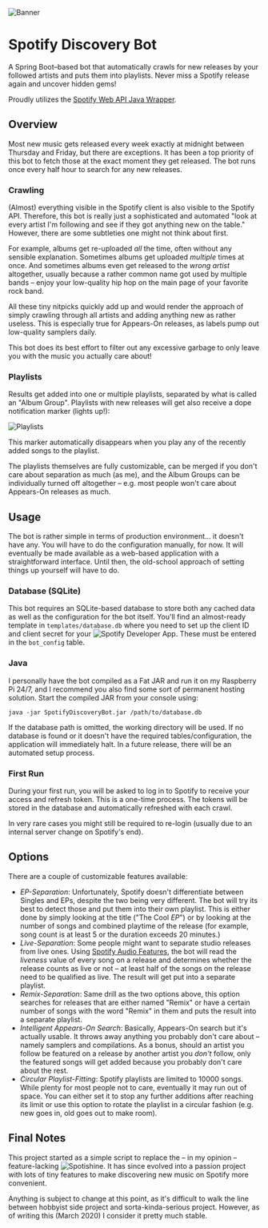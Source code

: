 ![Banner](https://i.imgur.com/MkS2cLj.png)

# Spotify Discovery Bot

A Spring Boot–based bot that automatically crawls for new releases by your followed artists and puts them into playlists. Never miss a Spotify release again and uncover hidden gems!

Proudly utilizes the [Spotify Web API Java Wrapper](https://github.com/thelinmichael/spotify-web-api-java).

## Overview

Most new music gets released every week exactly at midnight between Thursday and Friday, but there are exceptions. It has been a top priority of this bot to fetch those at the exact moment they get released. The bot runs once every half hour to search for any new releases.

### Crawling

(Almost) everything visible in the Spotify client is also visible to the Spotify API. Therefore, this bot is really just a sophisticated and automated "look at every artist I'm following and see if they got anything new on the table." However, there are some subtleties one might not think about first.

For example, albums get re-uploaded _all_ the time, often without any sensible explanation. Sometimes albums get uploaded _multiple_ times at once. And sometimes albums even get released to the _wrong artist_ altogether, usually because a rather common name got used by multiple bands – enjoy your low-quality hip hop on the main page of your favorite rock band.

All these tiny nitpicks quickly add up and would render the approach of simply crawling through all artists and adding anything new as rather useless. This is especially true for Appears-On releases, as labels pump out low-quality samplers daily.

This bot does its best effort to filter out any excessive garbage to only leave you with the music you actually care about!

### Playlists

Results get added into one or multiple playlists, separated by what is called an "Album Group". Playlists with new releases will get also receive a dope notification marker (lights up!):

![Playlists](https://i.imgur.com/P1GSMTh.png)

This marker automatically disappears when you play any of the recently added songs to the playlist.

The playlists themselves are fully customizable, can be merged if you don't care about separation as much (as me), and the Album Groups can be individually turned off altogether – e.g. most people won't care about Appears-On releases as much.

## Usage

The bot is rather simple in terms of production environment... it doesn't have any. You will have to do the configuration manually, for now. It will eventually be made available as a web-based application with a straightforward interface. Until then, the old-school approach of setting things up yourself will have to do.

### Database (SQLite)

This bot requires an SQLite-based database to store both any cached data as well as the configuration for the bot itself. You'll find an almost-ready template in `templates/database.db` where you need to set up the client ID and client secret for your ![Spotify Developer App](https://developer.spotify.com/dashboard). These must be entered in the `bot_config` table.

### Java

I personally have the bot compiled as a Fat JAR and run it on my Raspberry Pi 24/7, and I recommend you also find some sort of permanent hosting solution. Start the compiled JAR from your console using:

```java -jar SpotifyDiscoveryBot.jar /path/to/database.db```

If the database path is omitted, the working directory will be used. If no database is found or it doesn't have the required tables/configuration, the application will immediately halt. In a future release, there will be an automated setup process.

### First Run

During your first run, you will be asked to log in to Spotify to receive your access and refresh token. This is a one-time process. The tokens will be stored in the database and automatically refreshed with each crawl.

In very rare cases you might still be required to re-login (usually due to an internal server change on Spotify's end).

## Options

There are a couple of customizable features available:

* *EP-Separation*: Unfortunately, Spotify doesn't differentiate between Singles and EPs, despite the two being very different. The bot will try its best to detect those and put them into their own playlist. This is either done by simply looking at the title ("The Cool _EP_") or by looking at the number of songs and combined playtime of the release (for example, song count is at least 5 or the duration exceeds 20 minutes.)
* *Live-Separation*: Some people might want to separate studio releases from live ones. Using [Spotify Audio Features](https://developer.spotify.com/documentation/web-api/reference/tracks/get-audio-features/), the bot will read the _liveness_ value of every song on a release and determines whether the release counts as live or not – at least half of the songs on the release need to be qualified as live. The result will get put into a separate playlist.
* *Remix-Separation*: Same drill as the two options above, this option searches for releases that are either named "Remix" or have a certain number of songs with the word "Remix" in them and puts the result into a separate playlist.
* *Intelligent Appears-On Search*: Basically, Appears-On search but it's actually usable. It throws away anything you probably don't care about – namely samplers and compilations. As a bonus, should an artist you follow be featured on a release by another artist you _don't_ follow, only the featured songs will get added because you probably don't care about the rest.
* *Circular Playlist-Fitting*: Spotify playlists are limited to 10000 songs. While plenty for most people not to care, eventually it may run out of space. You can either set it to stop any further additions after reaching its limit or use this option to rotate the playlist in a circular fashion (e.g. new goes in, old goes out to make room).

## Final Notes

This project started as a simple script to replace the – in my opinion – feature-lacking ![Spotishine](https://www.spotishine.com). It has since evolved into a passion project with lots of tiny features to make discovering new music on Spotify more convenient.

Anything is subject to change at this point, as it's difficult to walk the line between hobbyist side project and sorta-kinda-serious project. However, as of writing this (March 2020) I consider it pretty much stable.

